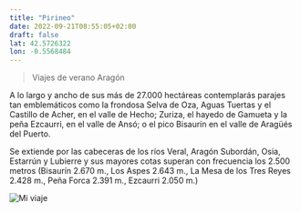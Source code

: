 ```yaml
---
title: "Pirineo"
date: 2022-09-21T08:55:05+02:00
draft: false
lat: 42.5726322 
lon: -0.5568484 
---
```

>Viajes de verano
>Aragón

A lo largo y ancho de sus más de 27.000 hectáreas contemplarás parajes tan emblemáticos como la frondosa Selva de Oza, Aguas Tuertas y el Castillo de Acher, en el valle de Hecho; Zuriza, el hayedo de Gamueta y la peña Ezcaurri, en el valle de Ansó; o el pico Bisaurín en el valle de Aragüés del Puerto.
 
Se extiende por las cabeceras de los ríos Veral, Aragón Subordán, Osia, Estarrún y Lubierre y sus mayores cotas superan con frecuencia los 2.500 metros (Bisaurín 2.670 m., Los Aspes 2.643 m., La Mesa de los Tres Reyes 2.428 m., Peña Forca 2.391 m., Ezcaurri 2.050 m.)

![Mi viaje](https://www.turismodearagon.com/wp-content/uploads/2014/05/aguas_tuertas.jpg)
